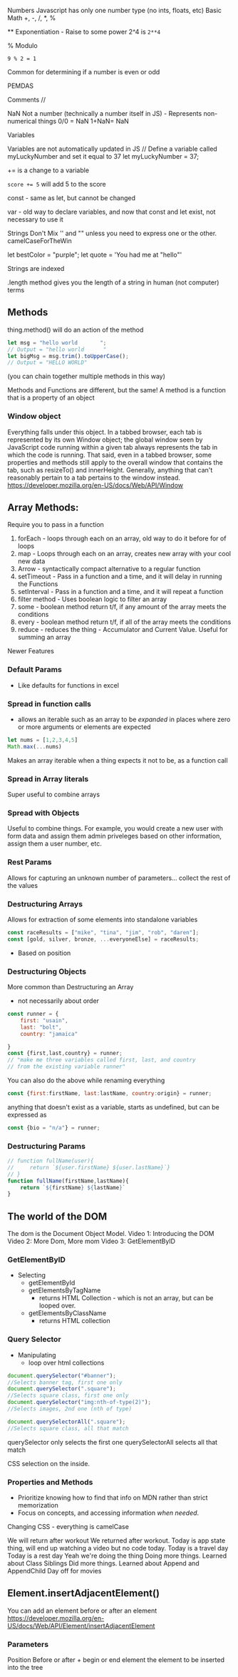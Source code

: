 Numbers
Javascript has only one number type (no ints, floats, etc)
Basic Math
+, -, /, *, %

** Exponentiation - Raise to some power
2^4 is ``2**4``

% Modulo

``9 % 2 = 1``

Common for determining if a number is even or odd

PEMDAS

Comments
//

NaN
Not a number (technically a number itself in JS) - Represents non-numerical things
0/0 = NaN
1+NaN= NaN

Variables

Variables are not automatically updated in JS
// Define a variable called myLuckyNumber and set it equal to 37
let myLuckyNumber = 37;

+= is a change to a variable 

``score += 5`` will add 5 to the score

const - same as let, but cannot be changed

var - old way to declare variables, and now that const and let exist, not necessary to use it

Strings
Don't Mix '' and "" unless you need to express one or the other.
camelCaseForTheWin

let bestColor = "purple";
let quote = 'You had me at "hello"'

Strings are indexed

.length method gives you the length of a string in human (not computer) terms

## Methods

thing.method() will do an action of the method
``` js
let msg = "hello world       ";
// Output = "hello world      "
let bigMsg = msg.trim().toUpperCase();
// Output = "HELLO WORLD"
```
(you can chain together multiple methods in this way)

Methods and Functions are different, but the same!
A method is a function that is a property of an object


### Window object 
Everything falls under this object. In a tabbed browser, each tab is represented by its own Window object; the global window seen by JavaScript code running within a given tab 
always represents the tab in which the code is running. That said, even in a tabbed browser, some properties and methods still apply to the 
overall window that contains the tab, such as resizeTo() and innerHeight. Generally, anything that can't reasonably pertain to a tab pertains 
to the window instead.
https://developer.mozilla.org/en-US/docs/Web/API/Window

## Array Methods:
Require you to pass in a function
1. forEach - loops through each on an array, old way to do it before for of loops
2. map - Loops through each on an array, creates new array with your cool new data
3. Arrow - syntactically compact alternative to a regular function
4. setTimeout - Pass in a function and a time, and it will delay in running the Functions
5. setInterval - Pass in a function and a time, and it will repeat a function
6. filter method - Uses boolean logic to filter an array
7. some - boolean method return t/f, if any amount of the array meets the conditions
8. every - boolean method return t/f, if all of the array meets the conditions
9. reduce - reduces the thing - Accumulator and Current Value. Useful for summing an array

Newer Features
### Default Params
- Like defaults for functions in excel
### Spread in function calls
- allows an iterable such as an array to be *expanded* in places where zero or more arguments or elements are expected
``` js
let nums = [1,2,3,4,5]
Math.max(...nums)
```
Makes an array iterable when a thing expects it not to be, as a function call
### Spread in Array literals
Super useful to combine arrays

### Spread with Objects
Useful to combine things. For example, you would create a new user with form data and assign them admin priveleges based on other information, assign them a user number, etc.
### Rest Params
Allows for capturing an unknown number of parameters... collect the rest of the values
### Destructuring Arrays
Allows for extraction of some elements into standalone variables
``` js
const raceResults = ["mike", "tina", "jim", "rob", "daren"];
const [gold, silver, bronze, ...everyoneElse] = raceResults;
```
- Based on position
### Destructuring Objects
More common than Destructuring an Array
- not necessarily about order
``` js
const runner = {
    first: "usain",
    last: "bolt",
    country: "jamaica"

}
const {first,last,country} = runner;
// "make me three variables called first, last, and country
// from the existing variable runner"
```
You can also do the above while renaming everything
``` js
const {first:firstName, last:lastName, country:origin} = runner;
```
anything that doesn't exist as a variable, starts as undefined, but can be expressed as 
``` js
const {bio = "n/a"} = runner;
```
### Destructuring Params

``` js
// function fullName(user){
//     return `${user.firstName} ${user.lastName}`}
// }
function fullName(firstName,lastName){
    return `${firstName} ${lastName}`
}

```
## The world of the DOM
The dom is the Document Object Model.
Video 1: Introducing the DOM
Video 2: More Dom, More mom
Video 3: GetElementByID
### GetElementByID
- Selecting
    - getElementById
    - getElementsByTagName
        - returns HTML Collection - which is not an array, but can be looped over.
    - getElementsByClassName
        - returns HTML collection


### Query Selector
- Manipulating
    - loop over html collections
``` js
document.querySelector("#banner");
//Selects banner tag, first one only
document.querySelector(".square");
//Selects square class, first one only
document.querySelector("img:nth-of-type(2)");
//Selects images, 2nd one (nth of type)

document.querySelectorAll(".square");
//Selects square class, all that match

```

querySelector only selects the first one
querySelectorAll selects all that match

CSS selection on the inside.

### Properties and Methods
- Prioritize knowing how to find that info on MDN rather than strict memorization
- Focus on concepts, and accessing information *when needed*.

Changing CSS - everything is camelCase

We will return after workout
We returned after workout.
Today is app state thing, will end up watching a video but no code today.
Today is a travel day
Today is a rest day
Yeah we're doing the thing
Doing more things.
Learned about Class Siblings
Did more things.
Learned about Append and AppendChild
Day off for movies


## Element.insertAdjacentElement()
You can add an element before or after an element
https://developer.mozilla.org/en-US/docs/Web/API/Element/insertAdjacentElement

### Parameters
Position
Before or after + begin or end
element
the element to be inserted into the tree
